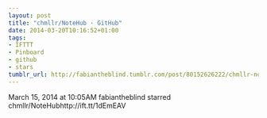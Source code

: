 ```yaml
---
layout: post
title: "chmllr/NoteHub · GitHub"
date: 2014-03-20T10:16:52+01:00
tags:
- IFTTT
- Pinboard
- github
- stars
tumblr_url: http://fabiantheblind.tumblr.com/post/80152626222/chmllr-notehub-github
---
```

March 15, 2014 at 10:05AM
fabiantheblind starred chmllr/NoteHubhttp://ift.tt/1dEmEAV
